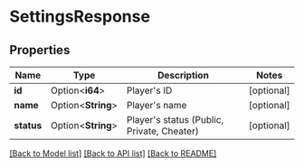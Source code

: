 # SettingsResponse

## Properties

Name | Type | Description | Notes
------------ | ------------- | ------------- | -------------
**id** | Option<**i64**> | Player's ID | [optional]
**name** | Option<**String**> | Player's name | [optional]
**status** | Option<**String**> | Player's status (Public, Private, Cheater) | [optional]

[[Back to Model list]](../README.md#documentation-for-models) [[Back to API list]](../README.md#documentation-for-api-endpoints) [[Back to README]](../README.md)


